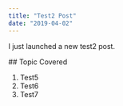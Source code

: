 ```yaml
---
title: "Test2 Post"
date: "2019-04-02"
---
```


I just launched a new test2 post.

## Topic Covered

1. Test5
2. Test6
3. Test7